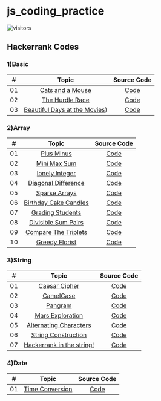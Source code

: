 # js_coding_practice

![visitors](https://visitor-badge.glitch.me/badge?page_id=lokeshjawale96.js_coding_practice)

## Hackerrank Codes

### 1)Basic

|  #  |            Topic             | Source Code |
| :-: | :----------------------------: | :-------: |
| 01  |    [Cats and a Mouse](https://www.hackerrank.com/challenges/cats-and-a-mouse/problem?isFullScreen=true)      | [Code](./hackerrank/basic/Cats_And_Mouse.js)  |
| 02  |    [The Hurdle Race](https://www.hackerrank.com/challenges/the-hurdle-race/problem?h_r=profile)      | [Code](./hackerrank/basic/the_Hurdle_Race.js)  |
| 03  |    [Beautiful Days at the Movies](https://www.hackerrank.com/challenges/beautiful-days-at-the-movies/problem?isFullScreen=true))      | [Code](./hackerrank/basic/Beautiful_Days_At_Movies.js)  |

### 2)Array

|  #  |            Topic             | Source Code |
| :-: | :----------------------------: | :-------: |
| 01  |    [Plus Minus](https://www.hackerrank.com/challenges/one-week-preparation-kit-plus-minus/problem?isFullScreen=true&h_l=interview&playlist_slugs%5B%5D=preparation-kits&playlist_slugs%5B%5D=one-week-preparation-kit&playlist_slugs%5B%5D=one-week-day-one)      | [Code](./hackerrank/array/plus_Minus.js)  |
| 02  |    [Mini Max Sum](https://www.hackerrank.com/challenges/one-week-preparation-kit-mini-max-sum/problem?isFullScreen=true&h_l=interview&playlist_slugs%5B%5D=preparation-kits&playlist_slugs%5B%5D=one-week-preparation-kit&playlist_slugs%5B%5D=one-week-day-one)    | [Code](./hackerrank/array/mini_Max_Sum.js)  |
| 03  |    [lonely Integer](https://www.hackerrank.com/challenges/one-week-preparation-kit-lonely-integer/problem?isFullScreen=true&h_l=interview&playlist_slugs%5B%5D=preparation-kits&playlist_slugs%5B%5D=one-week-preparation-kit&playlist_slugs%5B%5D=one-week-day-two)    | [Code](./hackerrank/array/lonely_Integer.js)  |
| 04  |    [Diagonal Difference](https://www.hackerrank.com/challenges/one-week-preparation-kit-diagonal-difference/problem?isFullScreen=true&h_l=interview&playlist_slugs%5B%5D=preparation-kits&playlist_slugs%5B%5D=one-week-preparation-kit&playlist_slugs%5B%5D=one-week-day-two)  | [Code](./hackerrank/array/diagonal_Difference.js)  |
| 05 |    [Sparse Arrays](https://www.hackerrank.com/challenges/one-month-preparation-kit-sparse-arrays/problem?isFullScreen=true&h_l=interview&playlist_slugs%5B%5D=preparation-kits&playlist_slugs%5B%5D=one-month-preparation-kit&playlist_slugs%5B%5D=one-month-week-one)  | [Code](./hackerrank/array/sparse_Arrays.js)  |
| 06 |    [Birthday Cake Candles](https://www.hackerrank.com/challenges/birthday-cake-candles/problem?isFullScreen=true)  | [Code](./hackerrank/array/Birthday_Cake_Candles.js)  |
| 07 |    [Grading Students](https://www.hackerrank.com/challenges/grading/problem?isFullScreen=true)  | [Code](./hackerrank/array/Grading_Students.js)  |
| 08 |    [Divisible Sum Pairs](https://www.hackerrank.com/challenges/divisible-sum-pairs/problem?isFullScreen=true)  | [Code](./hackerrank/array/divisible_Sum_Pairs.js)  |
| 09 |    [Compare The Triplets](https://www.hackerrank.com/challenges/compare-the-triplets/problem?isFullScreen=true)  | [Code](./hackerrank/array/Compare_The_Triplets.js)  |
| 10 |    [Greedy Florist](https://www.hackerrank.com/challenges/greedy-florist/problem?isFullScreen=false)  | [Code](./hackerrank/array/greedy_Florist.js)  |


### 3)String

|  #  |            Topic             | Source Code |
| :-: | :----------------------------: | :-------: |
| 01  |    [Caesar Cipher](https://www.hackerrank.com/challenges/one-week-preparation-kit-caesar-cipher-1/problem?isFullScreen=true&h_l=interview&playlist_slugs%5B%5D=preparation-kits&playlist_slugs%5B%5D=one-week-preparation-kit&playlist_slugs%5B%5D=one-week-day-three)      | [Code](./hackerrank/string/caesar_Cipher.js)  |
| 02  |    [CamelCase](https://www.hackerrank.com/challenges/camelcase/problem?isFullScreen=true)      | [Code](./hackerrank/string/camelCase.js)  |
| 03  |    [Pangram](https://www.hackerrank.com/challenges/pangrams/problem?isFullScreen=true)      | [Code](./hackerrank/string/pangram.js)  |
| 04  |    [Mars Exploration](https://www.hackerrank.com/challenges/mars-exploration/problem?isFullScreen=true)      | [Code](./hackerrank/string/marksExploration.js)  |
| 05  |    [Alternating Characters](https://www.hackerrank.com/challenges/alternating-characters/problem?isFullScreen=true)      | [Code](./hackerrank/string/alternatingCharatcters.js)  |
| 06  |    [String Construction](https://www.hackerrank.com/challenges/string-construction/problem)      | [Code](./hackerrank/string/string_Construction.js)  |
| 07  |    [Hackerrank in the string!](https://www.hackerrank.com/challenges/hackerrank-in-a-string/problem?isFullScreen=true)      | [Code](./hackerrank/string/HackerRank_in_a_String.js)  |

### 4)Date

|  #  |            Topic             | Source Code |
| :-: | :----------------------------: | :-------: |
| 01  |    [Time Conversion](https://www.hackerrank.com/challenges/one-week-preparation-kit-time-conversion/problem?isFullScreen=true&h_l=interview&playlist_slugs%5B%5D=preparation-kits&playlist_slugs%5B%5D=one-week-preparation-kit&playlist_slugs%5B%5D=one-week-day-one)      | [Code](./hackerrank/date/timeConversion.js)  |
